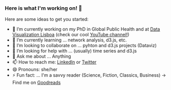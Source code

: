 ### Here is what I'm working on! 👋

Here are some ideas to get you started:

- 🔭 I’m currently working on my PhD in Global Public Health and at [Data Visualization Lisboa](https://www.datavis-lisboa.pt/) (check our cool [YouTube channel!](https://www.youtube.com/c/DataVisLisboa/videos))
- 🌱 I’m currently learning ... network analysis, d3.js, etc.
- 👯 I’m looking to collaborate on ... pyhton and d3.js projects (Dataviz)
- 🤔 I’m looking for help with ... (usually) time series and d3.js
- 💬 Ask me about ... Anything
- 📫 How to reach me: [LinkedIn](https://www.linkedin.com/in/saramesquita1/) or [Twitter](https://twitter.com/MesquitaSra)
- 😄 Pronouns: she/her
- ⚡ Fun fact: ... I'm a savvy reader (Science, Fiction, Classics, Business) -> Find me on [Goodreads](https://www.goodreads.com/user/show/33629830-sara-mesquita)

